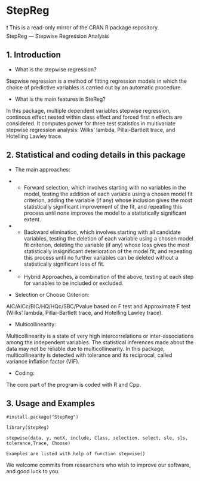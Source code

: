 # StepReg
:exclamation: This is a read-only mirror of the CRAN R package repository.  StepReg — Stepwise Regression Analysis  
## 1. Introduction

* What is the stepwise regression?

Stepwise regression is a method of fitting regression models in which the choice of predictive variables is carried out by an automatic procedure.

* What is the main features in SteReg?

In this package, multiple dependent variables stepwise regression, continous effect nested within class effect and forced first n effects are considered. It computes power for three test statistics in multivariate stepwise regression analysis: Wilks’ lambda, Pillai-Bartlett trace, and Hotelling Lawley trace.

## 2. Statistical and coding details in this package

* The main approaches:
* * Forward selection, which involves starting with no variables in the model, testing the addition of each variable using a chosen model fit criterion, adding the variable (if any) whose inclusion gives the most statistically significant improvement of the fit, and repeating this process until none improves the model to a statistically significant extent.
	
* * Backward elimination, which involves starting with all candidate variables, testing the deletion of each variable using a chosen model fit criterion, deleting the variable (if any) whose loss gives the most statistically insignificant deterioration of the model fit, and repeating this process until no further variables can be deleted without a statistically significant loss of fit.
	
* * Hybrid Approaches, a combination of the above, testing at each step for variables to be included or excluded.
	
* Selection or Choose Criterion:

AIC/AICc/BIC/HQ/HQc/SBC/Pvalue based on F test and Approximate F test (Wilks’ lambda, Pillai-Bartlett trace, and Hotelling Lawley trace).
	
* Multicollinearity:

Multicollinearity is a state of very high intercorrelations or inter-associations among the independent variables. The statistical inferences made about the data may not be reliable due to multicollinearity. In this package, multicollinearity is detected with tolerance and its reciprocal, called variance inflation factor (VIF).
	
* Coding:

The core part of the program is coded with R and Cpp.

## 3. Usage and Examples
	#install.package("StepReg")
	
	library(StepReg)
	
	stepwise(data, y, notX, include, Class, selection, select, sle, sls, tolerance,Trace, Choose)
	
	Examples are listed with help of function stepwise()
	
We welcome commits from researchers who wish to improve our software, and good luck to you.
